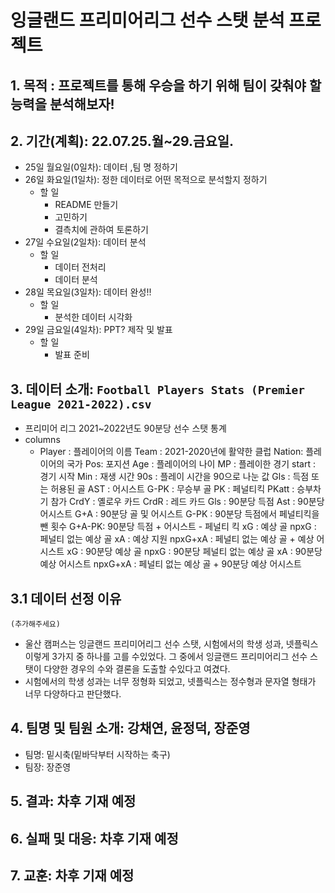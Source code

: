# 잉글랜드 프리미어리그 선수 스탯 분석 프로젝트

## 1. 목적 : 프로젝트를 통해 우승을 하기 위해 팀이 갖춰야 할 능력을 분석해보자!

## 2. 기간(계획): 22.07.25.월~29.금요일.

- 25일 월요일(0일차): 데이터 ,팀 명 정하기
- 26일 화요일(1일차): 정한 데이터로 어떤 목적으로 분석할지 정하기
    - 할 일
        - README 만들기
        - 고민하기
        - 결측치에 관하여 토론하기
- 27일 수요일(2일차): 데이터 분석
    - 할 일
        - 데이터 전처리
        - 데이터 분석
- 28일 목요일(3일차): 데이터 완성!!
    - 할 일
        - 분석한 데이터 시각화
- 29일 금요일(4일차): PPT? 제작 및 발표
    - 할 일
        - 발표 준비

## 3. 데이터 소개: `Football Players Stats (Premier League 2021-2022).csv`

- 프리미어 리그 2021~2022년도 90분당 선수 스탯 통계
- columns
    - Player : 플레이어의 이름
    Team : 2021-2020년에 활약한 클럽
    Nation: 플레이어의 국가
    Pos:  포지션
    Age : 플레이어의 나이
    MP : 플레이한 경기
    start : 경기 시작
    Min : 재생 시간
    90s : 플레이 시간을 90으로 나눈 값
    Gls : 득점 또는 허용된 골
    AST : 어시스트
    G-PK : 무승부 골
    PK : 페널티킥
    PKatt : 승부차기 참가
    CrdY : 옐로우 카드
    CrdR : 레드 카드
    Gls : 90분당 득점
    Ast : 90분당 어시스트
    G+A : 90분당 골 및 어시스트
    G-PK : 90분당 득점에서 페널티킥을 뺀 횟수
    G+A-PK: 90분당 득점 + 어시스트 - 페널티 킥
    xG : 예상 골
    npxG : 페널티 없는 예상 골
    xA : 예상 지원
    npxG+xA : 페널티 없는 예상 골 + 예상 어시스트
    xG : 90분당 예상 골
    npxG : 90분당 페널티 없는 예상 골
    xA : 90분당 예상 어시스트
    npxG+xA : 페널티 없는 예상 골 + 90분당 예상 어시스트

## 3.1 데이터 선정 이유

    (추가해주세요) 

- 울산 캠퍼스는 잉글랜드 프리미어리그 선수 스탯, 시험에서의 학생 성과, 넷플릭스 이렇게 3가지 중 하나를 고를 수있었다. 그 중에서 잉글랜드 프리미어리그 선수 스탯이 다양한 경우의 수와 결론을 도출할 수있다고 여겼다.
- 시험에서의 학생 성과는 너무 정형화 되었고, 넷플릭스는 정수형과 문자열 형태가 너무 다양하다고 판단했다.

## 4. 팀명 및 팀원 소개: 강채연, 윤정덕, 장준영

- 팀명: 밑시축(밑바닥부터 시작하는 축구)
- 팀장: 장준영

## 5. 결과:  차후 기재 예정

## 6. 실패 및 대응: 차후 기재 예정

## 7. 교훈: 차후 기재 예정